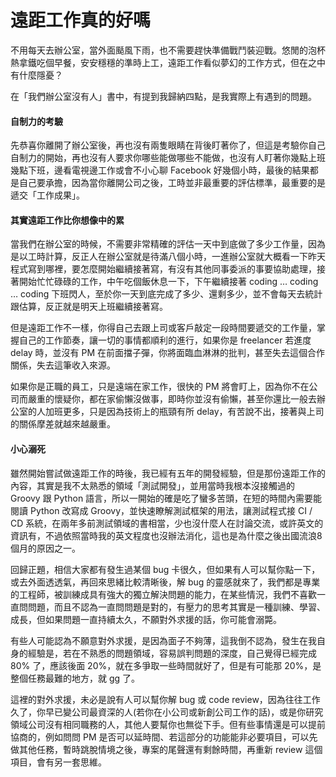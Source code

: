 # 遠距工作真的好嗎

不用每天去辦公室，當外面颳風下雨，也不需要趕快準備戰鬥裝迎戰。悠閒的泡杯熱拿鐵吃個早餐，安安穩穩的準時上工，遠距工作看似夢幻的工作方式，但在之中有什麼隱憂？

在「我們辦公室沒有人」書中，有提到我歸納四點，是我實際上有遇到的問題。

#### 自制力的考驗

先恭喜你離開了辦公室後，再也沒有兩隻眼睛在背後盯著你了，但這是考驗你自己自制力的開始，再也沒有人要求你哪些能做哪些不能做，也沒有人盯著你幾點上班幾點下班，邊看電視邊工作或會不小心聊 Facebook 好幾個小時，最後的結果都是自己要承擔，因為當你離開公司之後，工時並非最重要的評估標準，最重要的是遞交「工作成果」。

#### 其實遠距工作比你想像中的累

當我們在辦公室的時候，不需要非常精確的評估一天中到底做了多少工作量，因為是以工時計算，反正人在辦公室就是待滿八個小時，一進辦公室就大概看一下昨天程式寫到哪裡，要怎麼開始繼續接著寫，有沒有其他同事委派的事要協助處理，接著開始忙忙碌碌的工作，中午吃個飯休息一下，下午繼續接著 coding … coding … coding 下班閃人，至於你一天到底完成了多少、還剩多少，並不會每天去統計跟估算，反正就是明天上班繼續接著寫。

但是遠距工作不一樣，你得自己去跟上司或客戶敲定一段時間要遞交的工作量，掌握自己的工作節奏，讓一切的事情都順利的進行，如果你是 freelancer 若進度 delay 時，並沒有 PM 在前面擋子彈，你將面臨血淋淋的批判，甚至失去這個合作關係，失去這筆收入來源。

如果你是正職的員工，只是遠端在家工作，很快的 PM 將會盯上，因為你不在公司而嚴重的懷疑你，都在家偷懶沒做事，即時你並沒有偷懶，甚至你還比一般去辦公室的人加班更多，只是因為技術上的瓶頸有所 delay，有苦說不出，接著與上司的關係摩差就越來越嚴重。

#### 小心溺死

雖然開始嘗試做遠距工作的時後，我已經有五年的開發經驗，但是那份遠距工作的內容，其實是我不太熟悉的領域「測試開發」，並用當時我根本沒接觸過的 Groovy  跟 Python 語言，所以一開始的確是吃了蠻多苦頭，在短的時間內需要能閱讀 Python 改寫成 Groovy，並快速瞭解測試框架的用法，讓測試程式接 CI / CD 系統，在兩年多前測試領域的書相當，少也沒什麼人在討論交流，或許英文的資訊有，不過依照當時我的英文程度也沒辦法消化，這也是為什麼之後出國流浪8個月的原因之一。

回歸正題，相信大家都有發生過某個 bug 卡很久，但如果有人可以幫你點一下，或去外面透透氣，再回來思緒比較清晰後，解 bug 的靈感就來了，我們都是專業的工程師，被訓練成具有強大的獨立解決問題的能力，在某些情況，我們不喜歡一直問問題，而且不認為一直問問題是對的，有壓力的思考其實是一種訓練、學習、成長，但如果問題一直持續太久，不願對外求援的話，你可能會溺斃。

有些人可能認為不願意對外求援，是因為面子不夠薄，這我倒不認為，發生在我自身的經驗是，若在不熟悉的問題領域，容易誤判問題的深度，自己覺得已經完成 80% 了，應該後面 20%，就在多爭取一些時間就好了，但是有可能那 20%，是整個任務最難的地方，就 gg 了。

這裡的對外求援，未必是說有人可以幫你解 bug 或 code review，因為往往工作久了，你早已變公司最資深的人(若你在小公司或新創公司工作的話)，或是你研究領域公司沒有相同職務的人，其他人要幫你也無從下手。但有些事情還是可以提前協商的，例如問問 PM 是否可以延時間、若這部分的功能能非必要項目，可以先做其他任務，暫時跳脫情境之後，專案的尾聲還有剩餘時間，再重新 review 這個項目，會有另一套思維。
